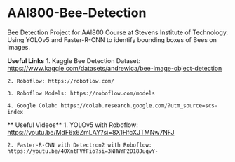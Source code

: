 # AAI800-Bee-Detection
Bee Detection Project for AAI800 Course at Stevens Institute of Technology. Using YOLOv5 and Faster-R-CNN to identify bounding boxes of Bees on images. 

**Useful Links**
	1. Kaggle Bee Detection Dataset: https://www.kaggle.com/datasets/andrewlca/bee-image-object-detection
	
	2. Roboflow: https://roboflow.com/
	
	3. Roboflow Models: https://roboflow.com/models
	
	4. Google Colab: https://colab.research.google.com/?utm_source=scs-index
	
** Useful Videos**
	1. YOLOv5 with Roboflow: https://youtu.be/MdF6x6ZmLAY?si=8X1HfcXJTMNw7NFJ
	
	2. Faster-R-CNN with Detectron2 with Roboflow: https://youtu.be/4OXntFVfFio?si=3NHWYP2D18JuqvY-